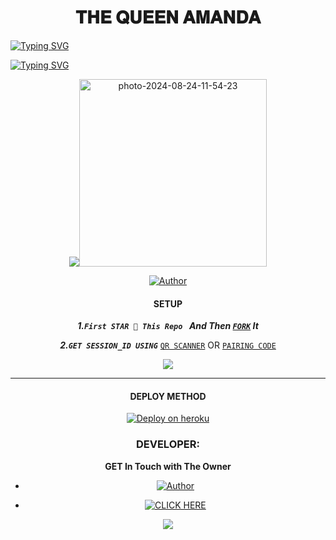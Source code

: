 
<h1 align="center"> 𝐓𝐇𝐄 𝐐𝐔𝐄𝐄𝐍 𝐀𝐌𝐀𝐍𝐃𝐀  </h1>
<p align="center">  

 
<a href="https://git.io/typing-svg"><img src="https://readme-typing-svg.demolab.com?font=Black+Ops+One&size=50&pause=1000&color=1BAFBAFF&center=true&width=910&height=100&lines=WELCOME TO +QUEEN-AMANDA;MULTI+DEVICE+WHATSAPP+BOT;CREATED+BY+MAHIYA+BOY;RELEASED+22.2.2024" alt="Typing SVG" /></a>
  </p>
     
<a href="https://git.io/"><img src="https://readme-typing-svg.demolab.com?
                                      font=Black+Ops+One&size=50&pause=1000&color=1BAFBAFF&center=true&width=910&height=100&lines=WELCOME +QUEEN AMANDA-MD;MULTI+DEVICE+WHATSAPP+BOT;CREATED+BY+MAHIYA+BOY" alt="Typing SVG" /></a>

<div style="text-align: center;">

<img src='https://postimg.cc/ZB6Pdz7Y' target='_blank'><img width="300" height="300" src='https://i.postimg.cc/xq615zVM/photo-2024-08-24-11-54-23.jpg' border='0' alt='photo-2024-08-24-11-54-23'/></a>


<p align="center">
 <p align="center">
<p align="center">
<a href="https://github.com/newtonwwp/Queen_Amanda"><img title="Author" src="https://img.shields.io/badge/QUEEN_AMANDA-black?style=for-the-badge&logo=github"></a>

  

#### SETUP 

***1.`First STAR 🌟 This Repo ` And Then [`FORK`](https://github.com/newtonwwmp/Queen_Amanda/fork) It***

***2.`GET SESSION_ID USING`***
[`QR SCANNER`](https://the-flash-scanner.onrender.com) OR [`PAIRING CODE`](https://king-france.vercel.app)
 
<a><img src='https://i.imgur.com/LyHic3i.gif'/></a>

***

#### DEPLOY METHOD 

[![Deploy on heroku](https://www.herokucdn.com/deploy/button.svg)](https://dashboard.heroku.com/new?button-url=https://github.com/PrabathLK/PRABATH_MD&template=https://github.com/newtonwwmp/Queen_Amanda.git)



### DEVELOPER:
**GET In Touch with The Owner**
- <a href="https://te.me/94715450089" ><img title="Author" src="https://img.shields.io/badge/ON TELEGRAM-black?style=for-the-badge&logo=TELEGRAM"></a>
  
- <a href="https://wa.me/94715450089" target="_blank">
    <img alt="CLICK HERE" src="https://img.shields.io/badge/ On WhatsApp  -25D366?style=for-the-badge&logo=whatsapp&logoColor=white" />
  </a>
<a><img src='https://i.imgur.com/LyHic3i.gif'/></a>
















